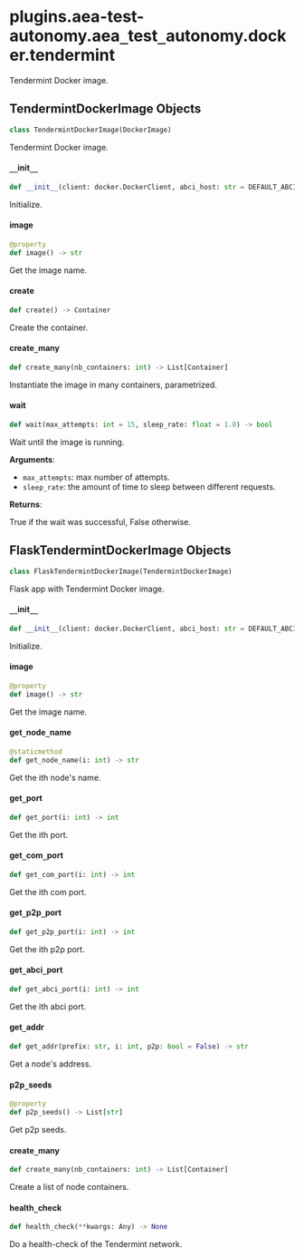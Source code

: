 <a id="plugins.aea-test-autonomy.aea_test_autonomy.docker.tendermint"></a>

# plugins.aea-test-autonomy.aea`_`test`_`autonomy.docker.tendermint

Tendermint Docker image.

<a id="plugins.aea-test-autonomy.aea_test_autonomy.docker.tendermint.TendermintDockerImage"></a>

## TendermintDockerImage Objects

```python
class TendermintDockerImage(DockerImage)
```

Tendermint Docker image.

<a id="plugins.aea-test-autonomy.aea_test_autonomy.docker.tendermint.TendermintDockerImage.__init__"></a>

#### `__`init`__`

```python
def __init__(client: docker.DockerClient, abci_host: str = DEFAULT_ABCI_HOST, abci_port: int = DEFAULT_ABCI_PORT, port: int = DEFAULT_TENDERMINT_PORT, p2p_port: int = DEFAULT_P2P_PORT, com_port: int = DEFAULT_TENDERMINT_COM_PORT)
```

Initialize.

<a id="plugins.aea-test-autonomy.aea_test_autonomy.docker.tendermint.TendermintDockerImage.image"></a>

#### image

```python
@property
def image() -> str
```

Get the image name.

<a id="plugins.aea-test-autonomy.aea_test_autonomy.docker.tendermint.TendermintDockerImage.create"></a>

#### create

```python
def create() -> Container
```

Create the container.

<a id="plugins.aea-test-autonomy.aea_test_autonomy.docker.tendermint.TendermintDockerImage.create_many"></a>

#### create`_`many

```python
def create_many(nb_containers: int) -> List[Container]
```

Instantiate the image in many containers, parametrized.

<a id="plugins.aea-test-autonomy.aea_test_autonomy.docker.tendermint.TendermintDockerImage.wait"></a>

#### wait

```python
def wait(max_attempts: int = 15, sleep_rate: float = 1.0) -> bool
```

Wait until the image is running.

**Arguments**:

- `max_attempts`: max number of attempts.
- `sleep_rate`: the amount of time to sleep between different requests.

**Returns**:

True if the wait was successful, False otherwise.

<a id="plugins.aea-test-autonomy.aea_test_autonomy.docker.tendermint.FlaskTendermintDockerImage"></a>

## FlaskTendermintDockerImage Objects

```python
class FlaskTendermintDockerImage(TendermintDockerImage)
```

Flask app with Tendermint Docker image.

<a id="plugins.aea-test-autonomy.aea_test_autonomy.docker.tendermint.FlaskTendermintDockerImage.__init__"></a>

#### `__`init`__`

```python
def __init__(client: docker.DockerClient, abci_host: str = DEFAULT_ABCI_HOST, abci_port: int = DEFAULT_ABCI_PORT, port: int = DEFAULT_TENDERMINT_PORT, p2p_port: int = DEFAULT_P2P_PORT, com_port: int = DEFAULT_TENDERMINT_COM_PORT + 2)
```

Initialize.

<a id="plugins.aea-test-autonomy.aea_test_autonomy.docker.tendermint.FlaskTendermintDockerImage.image"></a>

#### image

```python
@property
def image() -> str
```

Get the image name.

<a id="plugins.aea-test-autonomy.aea_test_autonomy.docker.tendermint.FlaskTendermintDockerImage.get_node_name"></a>

#### get`_`node`_`name

```python
@staticmethod
def get_node_name(i: int) -> str
```

Get the ith node's name.

<a id="plugins.aea-test-autonomy.aea_test_autonomy.docker.tendermint.FlaskTendermintDockerImage.get_port"></a>

#### get`_`port

```python
def get_port(i: int) -> int
```

Get the ith port.

<a id="plugins.aea-test-autonomy.aea_test_autonomy.docker.tendermint.FlaskTendermintDockerImage.get_com_port"></a>

#### get`_`com`_`port

```python
def get_com_port(i: int) -> int
```

Get the ith com port.

<a id="plugins.aea-test-autonomy.aea_test_autonomy.docker.tendermint.FlaskTendermintDockerImage.get_p2p_port"></a>

#### get`_`p2p`_`port

```python
def get_p2p_port(i: int) -> int
```

Get the ith p2p port.

<a id="plugins.aea-test-autonomy.aea_test_autonomy.docker.tendermint.FlaskTendermintDockerImage.get_abci_port"></a>

#### get`_`abci`_`port

```python
def get_abci_port(i: int) -> int
```

Get the ith abci port.

<a id="plugins.aea-test-autonomy.aea_test_autonomy.docker.tendermint.FlaskTendermintDockerImage.get_addr"></a>

#### get`_`addr

```python
def get_addr(prefix: str, i: int, p2p: bool = False) -> str
```

Get a node's address.

<a id="plugins.aea-test-autonomy.aea_test_autonomy.docker.tendermint.FlaskTendermintDockerImage.p2p_seeds"></a>

#### p2p`_`seeds

```python
@property
def p2p_seeds() -> List[str]
```

Get p2p seeds.

<a id="plugins.aea-test-autonomy.aea_test_autonomy.docker.tendermint.FlaskTendermintDockerImage.create_many"></a>

#### create`_`many

```python
def create_many(nb_containers: int) -> List[Container]
```

Create a list of node containers.

<a id="plugins.aea-test-autonomy.aea_test_autonomy.docker.tendermint.FlaskTendermintDockerImage.health_check"></a>

#### health`_`check

```python
def health_check(**kwargs: Any) -> None
```

Do a health-check of the Tendermint network.


